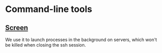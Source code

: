 # Command-line tools

## [Screen](https://doc.ubuntu-fr.org/screen)

We use it to launch processes in the background on servers, which won't be killed when closing the ssh session.
